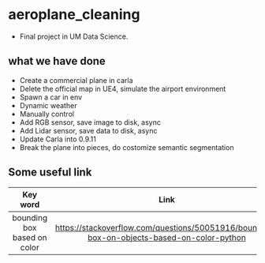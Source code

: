 # aeroplane_cleaning

* Final project in UM Data Science.

## what we have done

* Create a commercial plane in carla
* Delete the official map in UE4, simulate the airport environment
* Spawn a car in env
* Dynamic weather
* Manually control
* Add RGB sensor, save image to disk, async
* Add Lidar sensor, save data to disk, async
* Update Carla into 0.9.11
* Break the plane into pieces, do costomize semantic segmentation

## Some useful link

| Key word | Link |
| :-: | :-: |
| bounding box based on color | https://stackoverflow.com/questions/50051916/bounding-box-on-objects-based-on-color-python |